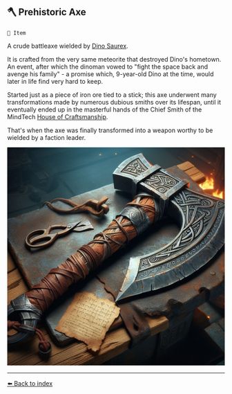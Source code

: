 ## 🪓 Prehistoric Axe

`📜 Item`

A crude battleaxe wielded by [Dino Saurex](../refs/curious_dino.md).

It is crafted from the very same meteorite that destroyed Dino's hometown. An event, after which the dinoman vowed to "fight the space back and avenge his family" - a promise which, 9-year-old Dino at the time, would later in life find very hard to keep.

Started just as a piece of iron ore tied to a stick; this axe underwent many transformations made by numerous dubious smiths over its lifespan, until it eventually ended up in the masterful hands of the Chief Smith of the MindTech [House of Craftsmanship](../refs/house_of_craftsmanship.md).

That's when the axe was finally transformed into a weapon worthy to be wielded by a faction leader.

![Prehistoric Axe](../../refs/img/prehistoric_axe.png)


----------
[⬅️ Back to index](../refs/index.md#e4e0_s)